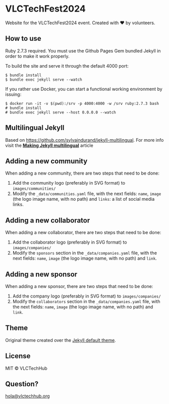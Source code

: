 # VLCTechFest2024

Website for the VLCTechFest2024 event.
Created with ❤ by volunteers.

## How to use

Ruby 2.7.3 required. You must use the Github Pages Gem bundled Jekyll in order to make it work properly.

To build the site and serve it through the default 4000 port:

```
$ bundle install
$ bundle exec jekyll serve --watch
```

If you rather use Docker, you can start a functional working environment by issuing:

```
$ docker run -it -v $(pwd):/srv -p 4000:4000 -w /srv ruby:2.7.3 bash
# bundle install
# bundle exec jekyll serve --host 0.0.0.0 --watch
```

## Multilingual Jekyll

Based on https://github.com/sylvaindurand/jekyll-multilingual. For more info visit  the [**Making Jekyll multilingual**](https://www.sylvaindurand.org/making-jekyll-multilingual/) article

## Adding a new community

When adding a new community, there are two steps that need to be done:

1. Add the community logo (preferably in SVG format) to `images/communities/`
2. Modify the `_data/communities.yaml` file, with the next fields: `name`, `image` (the logo image name, with no path) and `links`: a list of social media links.

## Adding a new collaborator

When adding a new collaborator, there are two steps that need to be done:

1. Add the collaborator logo (preferably in SVG format) to `images/companies/`
2. Modify the `sponsors` section in the `_data/companies.yaml` file, with the next fields: `name`, `image` (the logo image name, with no path) and `link`.

## Adding a new sponsor

When adding a new sponsor, there are two steps that need to be done:

1. Add the company logo (preferably in SVG format) to `images/companies/`
2. Modify the `collaborators` section in the `_data/companies.yaml` file, with the next fields: `name`, `image` (the logo image name, with no path) and `link`.

## Theme

Original theme created over the [Jekyll default theme](https://github.com/jglovier/jekyll-new).


## License

MIT © VLCTechHub


## Question?

hola@vlctechhub.org
